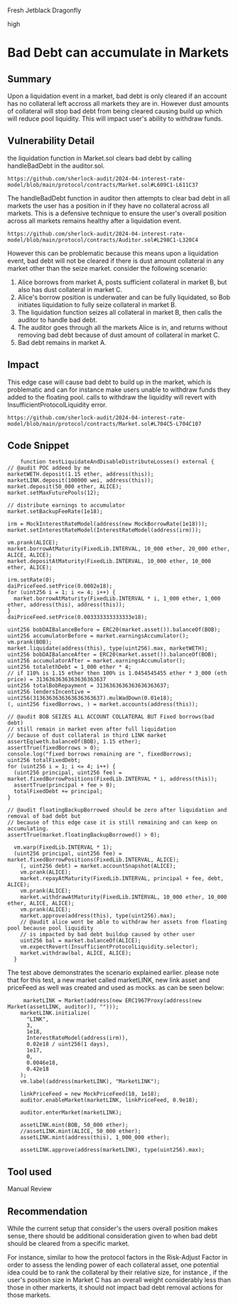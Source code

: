 Fresh Jetblack Dragonfly

high

# Bad Debt can accumulate in Markets

## Summary
Upon a liquidation event in a market, bad debt is only cleared if an account has no collateral left accross all markets they are in. However dust amounts of collateral will stop bad debt from being cleared causing build up which will reduce pool liquidity. This will impact user's ability to withdraw funds.

## Vulnerability Detail
the liquidation function in Market.sol clears bad debt by calling handleBadDebt in the auditor.sol. 

    https://github.com/sherlock-audit/2024-04-interest-rate-model/blob/main/protocol/contracts/Market.sol#L609C1-L611C37


The handleBadDebt function in auditor then attempts to clear bad debt in all markets the user has a position in if they have no collateral across all markets. This is a defensive technique to ensure the user's overall position across all markets remains healthy after a liquidation event.

    https://github.com/sherlock-audit/2024-04-interest-rate-model/blob/main/protocol/contracts/Auditor.sol#L298C1-L320C4


However this can be problematic because this means upon a liquidation event, bad debt will not be cleared if there is dust amount collateral in any market other than the seize market. consider the following scenario:

1. Alice borrows from market A, posts sufficient collateral in market B, but also has dust collateral in market C.
2. Alice's borrow position  is underwater and can be fully liquidated, so Bob initiates liquidation to fully seize collateral in market B.
3. The liquidation function seizes all collateral in market B, then calls the auditor to handle bad debt.
4. The auditor goes through all the markets Alice is in, and returns without removing bad debt because of dust amount of collateral in market C.
5. Bad debt remains in market A.
 
## Impact

This edge case will cause bad debt to build up in the market, which is problematic and can for instance make users unable to withdraw funds they added to the floating pool. calls to withdraw the liquidity will revert with InsufficientProtocolLiquidity error.

    https://github.com/sherlock-audit/2024-04-interest-rate-model/blob/main/protocol/contracts/Market.sol#L704C5-L704C107

## Code Snippet

        function testLiquidateAndDisableDistributeLosses() external {
    // @audit POC addeed by me
    marketWETH.deposit(1.15 ether, address(this));
    marketLINK.deposit(100000 wei, address(this));
    market.deposit(50_000 ether, ALICE);
    market.setMaxFuturePools(12);

    // distribute earnings to accumulator
    market.setBackupFeeRate(1e18);

    irm = MockInterestRateModel(address(new MockBorrowRate(1e18)));
    market.setInterestRateModel(InterestRateModel(address(irm)));

    vm.prank(ALICE);
    market.borrowAtMaturity(FixedLib.INTERVAL, 10_000 ether, 20_000 ether, ALICE, ALICE);
    market.depositAtMaturity(FixedLib.INTERVAL, 10_000 ether, 10_000 ether, ALICE);

    irm.setRate(0);
    daiPriceFeed.setPrice(0.0002e18);
    for (uint256 i = 1; i <= 4; i++) {
      market.borrowAtMaturity(FixedLib.INTERVAL * i, 1_000 ether, 1_000 ether, address(this), address(this));
    }
    daiPriceFeed.setPrice(0.003333333333333e18);

    uint256 bobDAIBalanceBefore = ERC20(market.asset()).balanceOf(BOB);
    uint256 accumulatorBefore = market.earningsAccumulator();
    vm.prank(BOB);
    market.liquidate(address(this), type(uint256).max, marketWETH);
    uint256 bobDAIBalanceAfter = ERC20(market.asset()).balanceOf(BOB);
    uint256 accumulatorAfter = market.earningsAccumulator();
    uint256 totalethDebt = 1_000 ether * 4;
    // if 110% is 1.15 ether then 100% is 1.0454545455 ether * 3_000 (eth price) = 3136363636363636363637
    uint256 totalBobRepayment = 3136363636363636363637;
    uint256 lendersIncentive = uint256(3136363636363636363637).mulWadDown(0.01e18);
    (, uint256 fixedBorrows, ) = market.accounts(address(this));

    // @audit BOB SEIZES ALL ACCOUNT COLLATERAL BUT Fixed borrows(bad debt) 
    // still remain in market even after full liquidation
    // because of dust collateral in third LINK market
    assertEq(weth.balanceOf(BOB), 1.15 ether);
    assertTrue(fixedBorrows > 0);
    console.log("fixed borrows remaining are ", fixedBorrows);
    uint256 totalFixedDebt;
    for (uint256 i = 1; i <= 4; i++) {
      (uint256 principal, uint256 fee) = market.fixedBorrowPositions(FixedLib.INTERVAL * i, address(this));
      assertTrue(principal + fee > 0);
      totalFixedDebt += principal;
    }

    // @audit floatingBackupBorrowed should be zero after liquidation and removal of bad debt but
    // because of this edge case it is still remaining and can keep on accumulating.
    assertTrue(market.floatingBackupBorrowed() > 0);

      vm.warp(FixedLib.INTERVAL * 1);
      (uint256 principal, uint256 fee) = market.fixedBorrowPositions(FixedLib.INTERVAL, ALICE);
        (, uint256 debt) = market.accountSnapshot(ALICE);
        vm.prank(ALICE);
        market.repayAtMaturity(FixedLib.INTERVAL, principal + fee, debt, ALICE);
        vm.prank(ALICE);
        market.withdrawAtMaturity(FixedLib.INTERVAL, 10_000 ether, 10_000 ether, ALICE, ALICE);
        vm.prank(ALICE);
        market.approve(address(this), type(uint256).max);
        // @audit alice wont be able to withdraw her assets from floating pool because pool liquidity
        // is impacted by bad debt buildup caused by other user
        uint256 bal = market.balanceOf(ALICE);
        vm.expectRevert(InsufficientProtocolLiquidity.selector);
        market.withdraw(bal, ALICE, ALICE);
      }

The test above demonstrates the scenario explained earlier. please note that for this test, a new market called marketLINK, new link asset and priceFeed as well was created and used as mocks. as can be seen below:

         marketLINK = Market(address(new ERC1967Proxy(address(new Market(assetLINK, auditor)), "")));
        marketLINK.initialize(
          "LINK",
          3,
          1e18,
          InterestRateModel(address(irm)),
          0.02e18 / uint256(1 days),
          1e17,
          0,
          0.0046e18,
          0.42e18
        );
        vm.label(address(marketLINK), "MarketLINK");
        
        linkPriceFeed = new MockPriceFeed(18, 1e18);
        auditor.enableMarket(marketLINK, linkPriceFeed, 0.9e18);
        
        auditor.enterMarket(marketLINK);
        
        assetLINK.mint(BOB, 50_000 ether);
        //assetLINK.mint(ALICE, 50_000 ether);
        assetLINK.mint(address(this), 1_000_000 ether);
        
        assetLINK.approve(address(marketLINK), type(uint256).max);


## Tool used

Manual Review

## Recommendation

While the current setup that consider's the users overall position makes sense, there should be additional consideration given to when bad debt should be cleared from a specific market. 

For instance, similar to how the protocol factors in the Risk-Adjust Factor in order to assess the lending power of each collateral asset, one potential idea could be to rank the collateral by their relative size, for instance , if the user's position size in Market C has an overall weight considerably less than those in other markerts, it should not impact bad debt removal actions for those markets.
